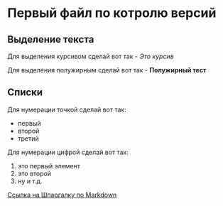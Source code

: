 # Первый файл по котролю версий
## Выделение текста
Для выделения курсивом сделай вот так - *Это курсив*

Для выделения полужирным сделай вот так - **Полужирный тест** 

## Списки
Для нумерации точкой сделай вот так:
* первый
* второй
* третий

Для нумерации цифрой сделай вот так:
1. это первый элемент
2. это второй
3. ну и т.д.


[Ссылка на Шпаргалку по Markdown](https://github.com/sandino/Markdown-Cheatsheet "GitHub")
